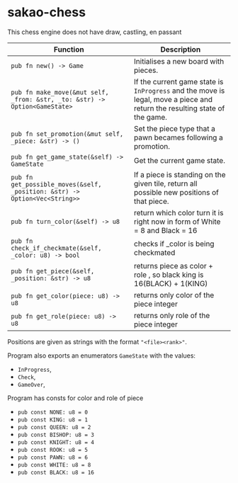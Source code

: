 # sakao-chess

This chess engine does not have draw, castling, en passant

| **Function** | **Description** |
|--------------|-----------------|
| `pub fn new() -> Game` | Initialises a new board with pieces. |
| `pub fn make_move(&mut self, _from: &str, _to: &str) -> Option<GameState>` | If the current game state is `InProgress` and the move is legal, move a piece and return the resulting state of the game. |
| `pub fn set_promotion(&mut self, _piece: &str) -> ()` | Set the piece type that a pawn becames following a promotion. |
| `pub fn get_game_state(&self) -> GameState` | Get the current game state. |
| `pub fn get_possible_moves(&self, _position: &str) -> Option<Vec<String>>` | If a piece is standing on the given tile, return all possible new positions of that piece.  |
| `pub fn turn_color(&self) -> u8` | return which color turn it is right now in form of White = 8 and Black = 16 |
| `pub fn check_if_checkmate(&self, _color: u8) -> bool` | checks if _color is being checkmated |
| `pub fn get_piece(&self, _position: &str) -> u8` | returns piece as color + role , so black king is 16(BLACK) + 1(KING) |
| `pub fn get_color(piece: u8) -> u8` | returns only color of the piece integer |
| `pub fn get_role(piece: u8) -> u8` | returns only role of the piece integer |

Positions are given as strings with the format `"<file><rank>"`.

Program also exports an enumerators `GameState` with the values:
- `InProgress`, 
- `Check`,
- `GameOver`, 

Program has consts for color and role of piece
- `pub const NONE: u8 = 0`
- `pub const KING: u8 = 1`
- `pub const QUEEN: u8 = 2`
- `pub const BISHOP: u8 = 3`
- `pub const KNIGHT: u8 = 4`
- `pub const ROOK: u8 = 5`
- `pub const PAWN: u8 = 6`
- `pub const WHITE: u8 = 8`
- `pub const BLACK: u8 = 16`
